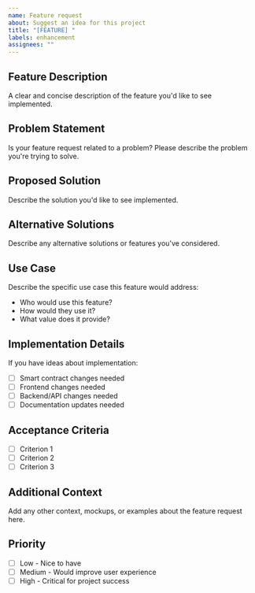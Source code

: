 ```yaml
---
name: Feature request
about: Suggest an idea for this project
title: "[FEATURE] "
labels: enhancement
assignees: ""
---
```


## Feature Description

A clear and concise description of the feature you'd like to see implemented.

## Problem Statement

Is your feature request related to a problem? Please describe the problem you're trying to solve.

## Proposed Solution

Describe the solution you'd like to see implemented.

## Alternative Solutions

Describe any alternative solutions or features you've considered.

## Use Case

Describe the specific use case this feature would address:

- Who would use this feature?
- How would they use it?
- What value does it provide?

## Implementation Details

If you have ideas about implementation:

- [ ] Smart contract changes needed
- [ ] Frontend changes needed
- [ ] Backend/API changes needed
- [ ] Documentation updates needed

## Acceptance Criteria

- [ ] Criterion 1
- [ ] Criterion 2
- [ ] Criterion 3

## Additional Context

Add any other context, mockups, or examples about the feature request here.

## Priority

- [ ] Low - Nice to have
- [ ] Medium - Would improve user experience
- [ ] High - Critical for project success

